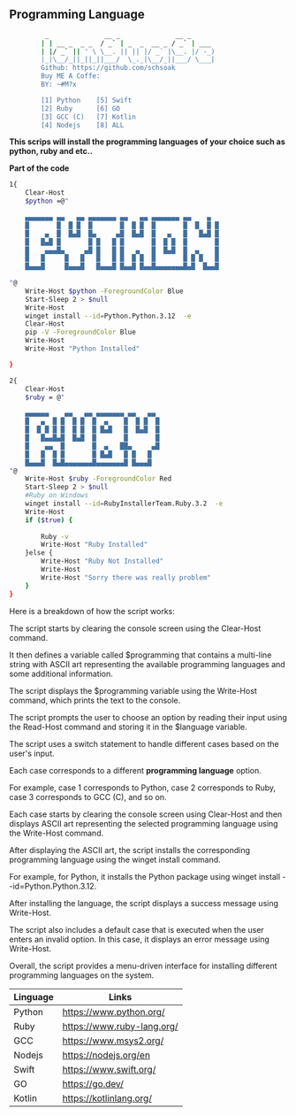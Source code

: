 ## Programming Language

```sh
         _              __ _              __ _      
        | | __ _  _ _  / _` | _  _  __ _ / _` | ___ 
        | |/ _` || ' \ \__. || || |/ _` |\__. |/ -_)
        |_|\__/_||_||_||___/  \_._|\__/_||___/ \___|
        Github: https://github.com/schsoak
        Buy ME A Coffe: 
        BY: ~#M?x  

        [1] Python    [5] Swift
        [2] Ruby      [6] GO
        [3] GCC (C)   [7] Kotlin
        [4] Nodejs    [8] ALL

```

**This scrips will install the programming languages of your choice such as python, ruby and etc..**

**Part of the code**

```sh
1{
    Clear-Host
    $python =@"

    ▄▄▄▄▄▄▄ ▄▄   ▄▄ ▄▄▄▄▄▄▄ ▄▄   ▄▄ ▄▄▄▄▄▄▄ ▄▄    ▄ 
    █       █  █ █  █       █  █ █  █       █  █  █ █
    █    ▄  █  █▄█  █▄     ▄█  █▄█  █   ▄   █   █▄█ █
    █   █▄█ █       █ █   █ █       █  █ █  █       █
    █    ▄▄▄█▄     ▄█ █   █ █   ▄   █  █▄█  █  ▄    █
    █   █     █   █   █   █ █  █ █  █       █ █ █   █
    █▄▄▄█     █▄▄▄█   █▄▄▄█ █▄▄█ █▄▄█▄▄▄▄▄▄▄█▄█  █▄▄█
    
"@
    Write-Host $python -ForegroundColor Blue
    Start-Sleep 2 > $null
    Write-Host
    winget install --id=Python.Python.3.12  -e
    Clear-Host
    pip -V -ForegroundColor Blue
    Write-Host
    Write-Host "Python Installed"

}

2{
    Clear-Host
    $ruby = @"

    ▄▄▄▄▄▄    ▄▄   ▄▄ ▄▄▄▄▄▄▄ ▄▄   ▄▄ 
    █   ▄  █ █  █ █  █  ▄    █  █ █  █
    █  █ █ █ █  █ █  █ █▄█   █  █▄█  █
    █   █▄▄█▄█  █▄█  █       █       █
    █    ▄▄  █       █  ▄   ██▄     ▄█
    █   █  █ █       █ █▄█   █ █   █  
    █▄▄▄█  █▄█▄▄▄▄▄▄▄█▄▄▄▄▄▄▄█ █▄▄▄█  
"@
    Write-Host $ruby -ForegroundColor Red
    Start-Sleep 2 > $null
    #Ruby on Windows
    winget install --id=RubyInstallerTeam.Ruby.3.2  -e
    Write-Host
    if ($true) {
        
        Ruby -v
        Write-Host "Ruby Installed"
    }else {
        Write-Host "Ruby Not Installed"
        Write-Host
        Write-Host "Sorry there was really problem"
    }
} 
```

Here is a breakdown of how the script works:

The script starts by clearing the console screen using the Clear-Host command.

It then defines a variable called $programming that contains a multi-line string with ASCII art representing the available programming languages and some additional information.

The script displays the $programming variable using the Write-Host command, which prints the text to the console.

The script prompts the user to choose an option by reading their input using the Read-Host command and storing it in the $language variable.

The script uses a switch statement to handle different cases based on the user's input.

Each case corresponds to a different **programming language** option.

For example, case 1 corresponds to Python, case 2 corresponds to Ruby, case 3 corresponds to GCC (C), and so on.

Each case starts by clearing the console screen using Clear-Host and then displays ASCII art representing the selected programming language using the Write-Host command.

After displaying the ASCII art, the script installs the corresponding programming language using the winget install command.

For example, for Python, it installs the Python package using winget install --id=Python.Python.3.12.

After installing the language, the script displays a success message using Write-Host.

The script also includes a default case that is executed when the user enters an invalid option. In this case, it displays an error message using Write-Host.

Overall, the script provides a menu-driven interface for installing different programming languages on the system.


| Linguage |  Links |
| ------ | ------ |
|  Python | https://www.python.org/
|  Ruby | https://www.ruby-lang.org/
|  GCC | https://www.msys2.org/
|  Nodejs | https://nodejs.org/en
|  Swift | https://www.swift.org/
|  GO | https://go.dev/
|  Kotlin | https://kotlinlang.org/



